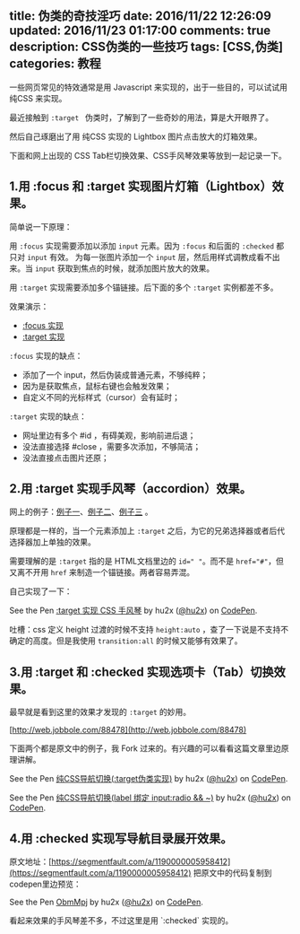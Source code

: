 title: 伪类的奇技淫巧
date: 2016/11/22 12:26:09
updated: 2016/11/23 01:17:00
comments: true
description: CSS伪类的一些技巧
tags: [CSS,伪类]
categories: 教程
---


一些网页常见的特效通常是用 Javascript 来实现的，出于一些目的，可以试试用 纯CSS 来实现。

最近接触到 `:target ` 伪类时，了解到了一些奇妙的用法，算是大开眼界了。

然后自己琢磨出了用 纯CSS 实现的 Lightbox 图片点击放大的灯箱效果。

下面和网上出现的 CSS Tab栏切换效果、CSS手风琴效果等放到一起记录一下。

<!--more-->

## 1.用 :focus 和 :target 实现图片灯箱（Lightbox）效果。
简单说一下原理：

用 `:focus` 实现需要添加以添加 `input` 元素。因为 `:focus` 和后面的 `:checked` 都只对 `input` 有效。
为每一张图片添加一个 `input` 层，然后用样式调教成看不出来。当 `input` 获取到焦点的时候，就添加图片放大的效果。

用 `:target` 实现需要添加多个锚链接。后下面的多个 `:target` 实例都差不多。

效果演示：
- [:focus 实现](//hcw.github.io/demo/csslightbox/demo-focus.html) 
- [:target 实现](//hcw.github.io/demo/csslightbox/demo-target.html)


`:focus` 实现的缺点：
- 添加了一个 input，然后伪装成普通元素，不够纯粹；
- 因为是获取焦点，鼠标右键也会触发效果；
- 自定义不同的光标样式（cursor）会有延时；

`:target` 实现的缺点：
- 网址里边有多个 #id ，有碍美观，影响前进后退；
- 没法直接选择 #close ，需要多次添加，不够简洁；
- 没法直接点击图片还原；

## 2.用 :target 实现手风琴（accordion）效果。
网上的例子：[例子一](http://paulrhayes.com/experiments/accordion/)、[例子二](https://www.thecssninja.com/demo/css_accordion/)、[例子三](http://webdeveloperjuice.com/demos/css/css3effects.html#first) 。

原理都是一样的，当一个元素添加上 `:target` 之后，为它的兄弟选择器或者后代选择器加上单独的效果。

需要理解的是 `:target` 指的是 HTML文档里边的 `id=" "`。而不是 `href="#"`，但又离不开用 `href` 来制造一个锚链接。两者容易弄混。


自己实现了一下：
<p data-height="360" data-theme-id="dark" data-slug-hash="GNWVaQ" data-default-tab="css,result" data-user="hu2x" data-embed-version="2" data-pen-title=":target 实现 CSS 手风琴" class="codepen">See the Pen <a href="https://codepen.io/hu2x/pen/GNWVaQ/">:target 实现 CSS 手风琴</a> by hu2x (<a href="http://codepen.io/hu2x">@hu2x</a>) on <a href="http://codepen.io">CodePen</a>.</p>

吐槽：css 定义 height 过渡的时候不支持 `height:auto` ，查了一下说是不支持不确定的高度。但是我使用  `transition:all` 的时候又能够有效果了。

## 3.用 :target 和 :checked 实现选项卡（Tab）切换效果。

最早就是看到这里的效果才发现的 `:target` 的妙用。

[http://web.jobbole.com/88478](http://web.jobbole.com/88478)

下面两个都是原文中的例子，我 Fork 过来的。有兴趣的可以看看这篇文章里边原理讲解。
<p data-height="265" data-theme-id="dark" data-slug-hash="qqrega" data-default-tab="css,result" data-user="hu2x" data-embed-version="2" data-pen-title="纯CSS导航切换(:target伪类实现)" class="codepen">See the Pen <a href="http://codepen.io/hu2x/pen/qqrega/">纯CSS导航切换(:target伪类实现)</a> by hu2x (<a href="http://codepen.io/hu2x">@hu2x</a>) on <a href="http://codepen.io">CodePen</a>.</p>

<p data-height="265" data-theme-id="dark" data-slug-hash="oYZKVB" data-default-tab="css,result" data-user="hu2x" data-embed-version="2" data-pen-title="纯CSS导航切换(label 绑定 input:radio && ~)" class="codepen">See the Pen <a href="http://codepen.io/hu2x/pen/oYZKVB/">纯CSS导航切换(label 绑定 input:radio && ~)</a> by hu2x (<a href="http://codepen.io/hu2x">@hu2x</a>) on <a href="http://codepen.io">CodePen</a>.</p>

## 4.用 :checked 实现写导航目录展开效果。

原文地址：[https://segmentfault.com/a/1190000005958412](https://segmentfault.com/a/1190000005958412)
把原文中的代码复制到 codepen里边预览：
<p data-height="265" data-theme-id="dark" data-slug-hash="ObmMpj" data-default-tab="css,result" data-user="hu2x" data-embed-version="2" data-pen-title="ObmMpj" class="codepen">See the Pen <a href="http://codepen.io/hu2x/pen/ObmMpj/">ObmMpj</a> by hu2x (<a href="http://codepen.io/hu2x">@hu2x</a>) on <a href="http://codepen.io">CodePen</a>.</p>
<script async src="https://production-assets.codepen.io/assets/embed/ei.js"></script>
看起来效果的手风琴差不多，不过这里是用 `:checked` 实现的。